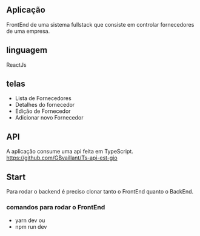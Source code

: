 ## Aplicação
FrontEnd de uma sistema fullstack que consiste em controlar fornecedores de uma empresa.

## linguagem
ReactJs 

## telas
+ Lista de Fornecedores
+ Detalhes do fornecedor
+ Edição de Fornecedor
+ Adicionar novo Fornecedor

## API 
A aplicação consume uma api feita em TypeScript.
https://github.com/GBvaillant/Ts-api-est-gio

## Start
Para rodar o backend é preciso clonar tanto o FrontEnd quanto o BackEnd.
### comandos para rodar o FrontEnd
+ yarn dev
ou 
+ npm run dev

